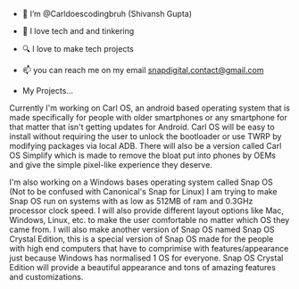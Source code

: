 - 👋 I’m @Carldoescodingbruh (Shivansh Gupta)
- 👀 I love tech and and tinkering
- 🔍 I love to make tech projects
- 📫 you can reach me on my email snapdigital.contact@gmail.com

- My Projects...

Currently I'm working on Carl OS, an android based operating system that is made
specifically for people with older smartphones or any smartphone for that matter
that isn't getting updates for Android. Carl OS will be easy to install without
requiring the user to unlock the bootloader or use TWRP by modifying packages
via local ADB. There will also be a version called Carl OS Simplify which is 
made to remove the bloat put into phones by OEMs and give the simple pixel-like
experience they deserve.

I'm also working on a Windows bases operating system called Snap OS (Not to be confused with Canonical's Snap for Linux)
I am trying to make Snap OS run on systems with as low as 512MB of ram and 0.3GHz processor clock speed. I will also provide
different layout options like Mac, Windows, Linux, etc. to make the user comfortable no matter which OS they came from. I will
also make another version of Snap OS named Snap OS Crystal Edition, this is a special version of Snap OS made for the people with
high end computers that have to comprimise with features/appearance just because Windows has normalised 1 OS for everyone.
Snap OS Crystal Edition will provide a beautiful appearance and tons of amazing features and customizations.

<!---
Carldoescodingbruh/Carldoescodingbruh is a ✨ special ✨ repository because its `README.md` (this file) appears on your GitHub profile.
You can click the Preview link to take a look at your changes.
--->
